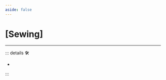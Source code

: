 ```yaml
---
aside: false
---
```

# <py>[Sewing]</py>

---

<!-- =================================================== -->
<!-- =================================================== -->
<!-- =================================================== -->
<!-- =================================================== -->
<!-- =================================================== -->
::: details 🛠

-

:::
